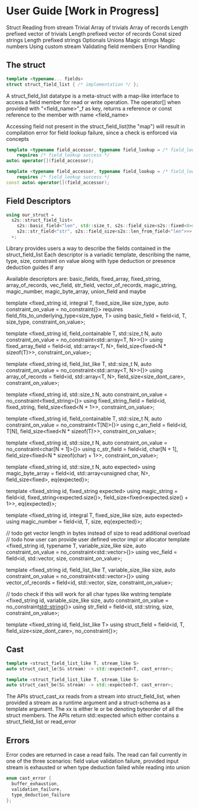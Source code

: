 # User Guide [Work in Progress]
Struct
Reading from stream
    Trivial
    Array of trivials
    Array of records
    Length prefixed vector of trivials
    Length prefixed vector of records
    Const sized strings
    Length prefixed strings
    Optionals
    Unions
    Magic strings
    Magic numbers
Using custom stream
Validating field members
Error Handling


## The struct
```cpp
template <typename... fields>
struct struct_field_list { /* implementation */ };
```
A struct_field_list datatype is a meta-struct with a map-like interface to access
a field member for read or write operation. The operator[] when provided with "<field_name>"_f
as key, returns a reference or const reference to the member with name <field_name>

Accessing field not present in the struct_field_list(the "map") will result
in compilation error for field lookup failure, since a check is enforced via concepts 

```cpp
template <typename field_accessor, typename field_lookup = /* field_lookup metafunction */>
    requires /* field_lookup success */
auto& operator[](field_accessor);

template <typename field_accessor, typename field_lookup = /* field_lookup metafunction */>
    requires /* field_lookup success */
const auto& operator[](field_accessor);
```


## Field Descriptors
```cpp
using our_struct = 
  s2s::struct_field_list<
    s2s::basic_field<"len", std::size_t, s2s::field_size<s2s::fixed<8>>>,
    s2s::str_field<"str", s2s::field_size<s2s::len_from_field<"len">>>
  >;
```
Library provides users a way to describe the fields contained in the struct_field_list
Each descriptor is a variadic template, describing the name, type, size, constraint on 
value along with type deduction or presence deduction guides if any

Available descriptors are: basic_fields, fixed_array, fixed_string, 
array_of_records, vec_field, str_field, vector_of_records,
magic_string, magic_number, magic_byte_array, union_field and maybe


template <fixed_string id, integral T, fixed_size_like size_type, auto constraint_on_value = no_constraint<T>{}>
  requires field_fits_to_underlying_type<size_type, T>
using basic_field = field<id, T, size_type, constraint_on_value>;

template <fixed_string id, field_containable T, std::size_t N, auto constraint_on_value = no_constraint<std::array<T, N>>{}>
using fixed_array_field = field<id, std::array<T, N>, field_size<fixed<N * sizeof(T)>>, constraint_on_value>;

template <fixed_string id, field_list_like T, std::size_t N, auto constraint_on_value = no_constraint<std::array<T, N>>{}>
using array_of_records = field<id, std::array<T, N>, field_size<size_dont_care>, constraint_on_value>;

template <fixed_string id, std::size_t N, auto constraint_on_value = no_constraint<fixed_string<N>>{}>
using fixed_string_field = field<id, fixed_string<N>, field_size<fixed<N + 1>>, constraint_on_value>;

template <fixed_string id, field_containable T, std::size_t N, auto constraint_on_value = no_constraint<T[N]>{}>
using c_arr_field = field<id, T[N], field_size<fixed<N * sizeof(T)>>, constraint_on_value>;

template <fixed_string id, std::size_t N, auto constraint_on_value = no_constraint<char[N + 1]>{}>
using c_str_field = field<id, char[N + 1], field_size<fixed<N * sizeof(char) + 1>>, constraint_on_value>;

template <fixed_string id, std::size_t N, auto expected>
using magic_byte_array = field<id, std::array<unsigned char, N>, field_size<fixed<N>>, eq{expected}>;

template <fixed_string id, fixed_string expected>
using magic_string = field<id, fixed_string<expected.size()>, field_size<fixed<expected.size() + 1>>, eq{expected}>;

template <fixed_string id, integral T, fixed_size_like size, auto expected>
using magic_number = field<id, T, size, eq{expected}>;

// todo get vector length in bytes instead of size to read additional overload
// todo how user can provide user defined vector impl or allocator
template <fixed_string id, typename T, variable_size_like size, auto constraint_on_value = no_constraint<std::vector<T>>{}>
using vec_field = field<id, std::vector<T>, size, constraint_on_value>;

template <fixed_string id, field_list_like T, variable_size_like size, auto constraint_on_value = no_constraint<std::vector<T>>{}>
using vector_of_records = field<id, std::vector<T>, size, constraint_on_value>;

// todo check if this will work for all char types like wstring
template <fixed_string id, variable_size_like size, auto constraint_on_value = no_constraint<std::string>{}>
using str_field = field<id, std::string, size, constraint_on_value>;

template <fixed_string id, field_list_like T>
using struct_field = field<id, T, field_size<size_dont_care>, no_constraint<T>{}>;


## Cast
```cpp
template <struct_field_list_like T, stream_like S>
auto struct_cast_le(S& stream) -> std::expected<T, cast_error>;

template <struct_field_list_like T, stream_like S>
auto struct_cast_be(S& stream) -> std::expected<T, cast_error>;
```
The APIs struct_cast_xx reads from a stream into struct_field_list, when 
provided a stream as a runtime argument and a struct-schema as a template argument. 
The xx is either le or be denoting byteorder of all the struct members.
The APIs return std::expected which either contains a struct_field_list or read_error


## Errors
Error codes are returned in case a read fails. The read can fail 
currently in one of the three scenarios: field value validation failure,
provided input stream is exhausted or when type deduction failed while reading into union
```cpp
enum cast_error {
  buffer_exhaustion,
  validation_failure,
  type_deduction_failure
};
```
